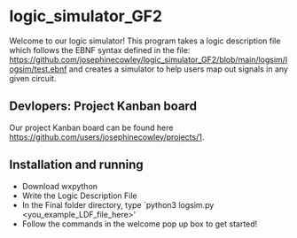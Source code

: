 # logic_simulator_GF2

Welcome to our logic simulator! This program takes a logic description file which follows the EBNF syntax defined in the file: https://github.com/josephinecowley/logic_simulator_GF2/blob/main/logsim/logsim/test.ebnf and creates a simulator to help users map out signals in any given circuit.

## Devlopers: Project Kanban board

Our project Kanban board can be found here https://github.com/users/josephinecowley/projects/1.

## Installation and running

- Download wxpython 
- Write the Logic Description File
- In the Final folder directory, type `python3 logsim.py <you_example_LDF_file_here>'
- Follow the commands in the welcome pop up box to get started!

